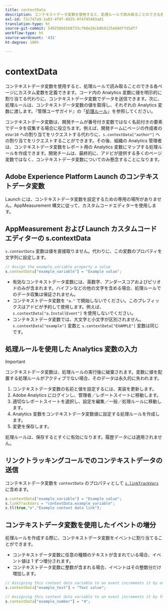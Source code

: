 ```yaml
---
title: contextData
description: コンテキストデータ変数を使用すると、処理ルールで読み取ることのできる各ページにカスタム変数を定義できます。
exl-id: f2c747a9-1a03-4f9f-8025-9f4745403a81
translation-type: ht
source-git-commit: 549258b0168733c7b0e28cb8b9125e68dffd5df7
workflow-type: ht
source-wordcount: '431'
ht-degree: 100%

---
```


# contextData

コンテキストデータ変数を使用すると、処理ルールで読み取ることのできる各ページにカスタム変数を定義できます。コード内の Analytics 変数に値を明示的に割り当てる代わりに、コンテキストデータ変数でデータを送信できます。次に、処理ルールは、コンテキストデータ変数の値を取得し、それぞれの Analytics 変数に渡します。『管理ユーザガイド』の「[処理ルール](/help/admin/admin/c-processing-rules/c-processing-rules-configuration/t-processing-rules.md)」を参照してください。

コンテキストデータ変数は、開発チームが番号付き変数ではなく名前付きの要素でデータを収集する場合に役立ちます。例えば、開発チームにページの作成者の `eVar10` への割り当てをリクエストする代わりに、`s.contextData["author"]` への割り当てをリクエストすることができます。その後、組織の Analytics 管理者は、コンテキストデータ変数をレポート用の Analytics 変数にマップする処理ルールを作成できます。開発チームは、最終的に、アドビが提供する多くのページ変数ではなく、コンテキストデータ変数についてのみ懸念することになります。

## Adobe Experience Platform Launch のコンテキストデータ変数

Launch には、コンテキストデータ変数を設定するための専用の場所がありません。AppMeasurement 構文に従って、カスタムコードエディターを使用します。

## AppMeasurement および Launch カスタムコードエディターの s.contextData

`s.contextData` 変数は値を直接取りません。代わりに、この変数のプロパティを文字列に設定します。

```js
// Assign the example_variable property a value
s.contextData["example_variable"] = "Example value";
```

* 有効なコンテキストデータ変数には、英数字、アンダースコアおよびピリオドのみが含まれます。ハイフンなどの他の文字を含める場合、処理ルールでのデータ収集は保証されません。
* コンテキストデータ変数を `"a."` で開始しないでください。このプレフィックスはアドビが予約して使用します。例えば、`s.contextData["a.InstallEvent"]` を使用しないでください。
* コンテキストデータ変数では、大文字と小文字が区別されません。`s.contextData["example"]` 変数と `s.contextData["EXAMPLE"]` 変数は同じです。

## 処理ルールを使用した Analytics 変数の入力

>[!IMPORTANT]
>
> コンテキストデータ変数は、処理ルールの実行後に破棄されます。変数に値を配置する処理ルールがアクティブでない場合、そのデータは永久的に失われます。

1. コンテキストデータ変数の名前と値を設定するには、実装を更新します。
2. Adobe Analytics にログインし、管理者／レポートスイートに移動します。
3. 適切なレポートスイートを選択し、設定を編集／一般／処理ルールに移動します。
4. Analytics 変数をコンテキストデータ変数値に設定する処理ルールを作成します。
5. 変更を保存します。

処理ルールは、保存するとすぐに有効になります。履歴データには適用されません。

## リンクトラッキングコールでのコンテキストデータの送信

コンテキストデータ変数を `contextData` のプロパティとして [`s.linkTrackVars`](../config-vars/linktrackvars.md) に含めます。

```js
s.contextData["example_variable"] = "Example value";
s.linkTrackVars = "contextData.example_variable";
s.tl(true,"o","Example context data link");
```

## コンテキストデータ変数を使用したイベントの増分

処理ルールを作成する際に、コンテキストデータ変数をイベントに割り当てることができます。

* コンテキストデータ変数に任意の種類のテキストが含まれている場合、イベント値は 1 ずつ増分されます。
* コンテキストデータ変数に整数が含まれる場合、イベントはその整数分だけ増加します。

```js
// Assigning this context data variable to an event increments it by one
s.contextData["example_text"] = "Text value";

// Assigning this context data variable to an event increments it by four
s.contextData["example_number"] = "4";
```
